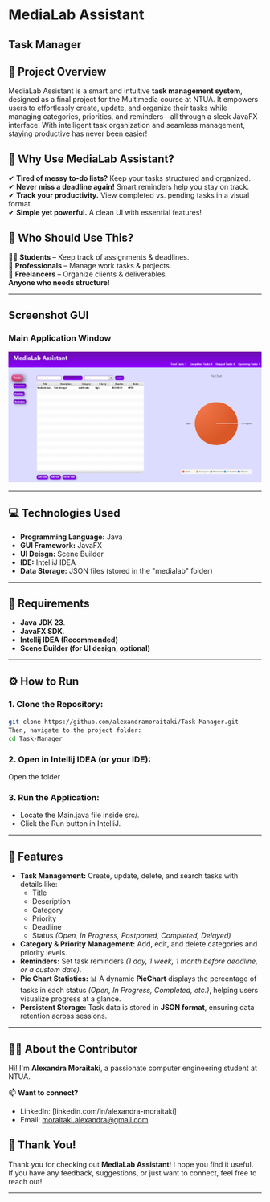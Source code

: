 # MediaLab Assistant
## Task Manager

## 📝 Project Overview
MediaLab Assistant is a smart and intuitive **task management system**, designed as a final project for the Multimedia course at NTUA. It empowers users to effortlessly create, update, and organize their tasks while managing categories, priorities, and reminders—all through a sleek JavaFX interface. With intelligent task organization and seamless management, staying productive has never been easier! 

## 🚀 Why Use MediaLab Assistant?
✔ **Tired of messy to-do lists?** Keep your tasks structured and organized.  
✔ **Never miss a deadline again!** Smart reminders help you stay on track.  
✔ **Track your productivity.** View completed vs. pending tasks in a visual format.  
✔ **Simple yet powerful.** A clean UI with essential features!

## 🎯 Who Should Use This?
👩‍🎓 **Students** – Keep track of assignments & deadlines.  
💼 **Professionals** – Manage work tasks & projects.  
📝 **Freelancers** – Organize clients & deliverables.  
 **Anyone who needs structure!**  

---

## Screenshot GUI
### Main Application Window
![MainUI](screenshots/main-ui.png)

---

## 💻 Technologies Used
- **Programming Language:** Java  
- **GUI Framework:** JavaFX 
- **UI Deisgn:** Scene Builder
- **IDE:** IntelliJ IDEA  
- **Data Storage:** JSON files (stored in the "medialab" folder)

---
## 🔧 Requirements
- **Java JDK 23**.
- **JavaFX SDK**.
- **Intellij IDEA (Recommended)**
- **Scene Builder (for UI design, optional)**
---


## ⚙️ How to Run
### 1. Clone the Repository:
```bash
git clone https://github.com/alexandramoraitaki/Task-Manager.git
Then, navigate to the project folder:
cd Task-Manager
```
### 2. Open in Intellij IDEA (or your IDE):
Open the folder
### 3. Run the Application:
- Locate the Main.java file inside src/.
- Click the Run button in IntelliJ.

---

## 📝 Features
- **Task Management:** Create, update, delete, and search tasks with details like:
  - Title  
  - Description  
  - Category  
  - Priority  
  - Deadline  
  - Status *(Open, In Progress, Postponed, Completed, Delayed)*  
- **Category & Priority Management:** Add, edit, and delete categories and priority levels.  
- **Reminders:** Set task reminders *(1 day, 1 week, 1 month before deadline, or a custom date)*.
- **Pie Chart Statistics:** 📊 A dynamic **PieChart** displays the percentage of tasks in each status *(Open, In Progress, Completed, etc.)*, helping users visualize progress at a glance.  
- **Persistent Storage:** Task data is stored in **JSON format**, ensuring data retention across sessions.  

---

## 👩‍💻 About the Contributor  
Hi! I'm **Alexandra Moraitaki**, a passionate computer engineering student at NTUA.  

📫 **Want to connect?**  
- LinkedIn: [linkedin.com/in/alexandra-moraitaki]
- Email: moraitaki.alexandra@gmail.com 

## 🙌 Thank You!  
Thank you for checking out **MediaLab Assistant**! I hope you find it useful.  
If you have any feedback, suggestions, or just want to connect, feel free to reach out!  

---






